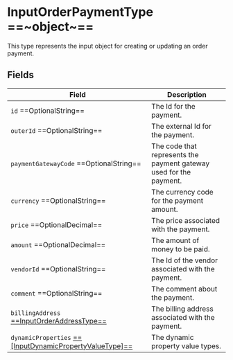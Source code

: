 # InputOrderPaymentType ==~object~==

This type represents the input object for creating or updating an order payment. 

## Fields

| Field                                                                                                               | Description                                                                     |
|---------------------------------------------------------------------------------------------------------------------|---------------------------------------------------------------------------------|
| `id`  ==OptionalString==                                                                                            | The Id for the payment.                                                         |
| `outerId`  ==OptionalString==                                                                                       | The external Id for the payment.                                                |
| `paymentGatewayCode`  ==OptionalString==                                                                            | The code that represents the payment gateway used for the payment.              |
| `currency`  ==OptionalString==                                                                                      | The currency code for the payment amount.                                       |
| `price`  ==OptionalDecimal==                                                                                        | The price associated with the payment.                                          |
| `amount`  ==OptionalDecimal==                                                                                       | The amount of money to be paid.                                                 |
| `vendorId`  ==OptionalString==                                                                                      | The Id of the vendor associated with the payment.                               |
| `comment`  ==OptionalString==                                                                                       | The comment about the payment.                                                  |
| `billingAddress` [ ==InputOrderAddressType== ](../objects/input-order-address-type.md)                              | The billing address associated with the payment.                                |
| `dynamicProperties` [ ==[InputDynamicPropertyValueType]== ](../../Profile/Objects/InputDynamicPropertyValueType.md) | The dynamic property value types.                                               |

